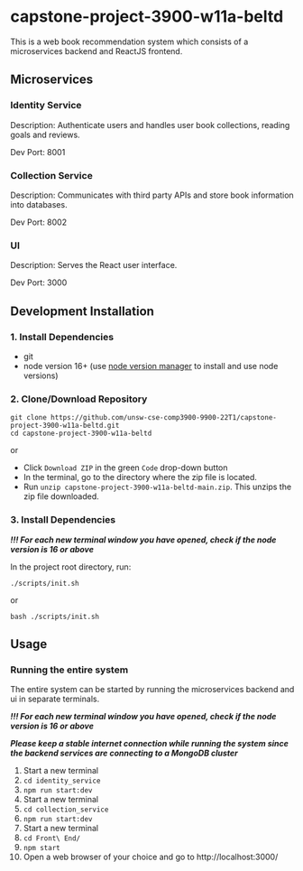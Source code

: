 # capstone-project-3900-w11a-beltd

This is a web book recommendation system which consists of a microservices backend and ReactJS frontend.

## Microservices

### Identity Service

Description: Authenticate users and handles user book collections, reading goals and reviews.

Dev Port: 8001

### Collection Service

Description: Communicates with third party APIs and store book information into databases.

Dev Port: 8002

### UI

Description: Serves the React user interface.

Dev Port: 3000

## Development Installation

### 1. Install Dependencies

- git
- node version 16+ (use [node version manager](https://github.com/nvm-sh/nvm) to install and use node versions)

### 2. Clone/Download Repository

```
git clone https://github.com/unsw-cse-comp3900-9900-22T1/capstone-project-3900-w11a-beltd.git
cd capstone-project-3900-w11a-beltd
```

or

- Click `Download ZIP` in the green `Code` drop-down button
- In the terminal, go to the directory where the zip file is located.
- Run `unzip capstone-project-3900-w11a-beltd-main.zip`. This unzips the zip file downloaded.

### 3. Install Dependencies

**_!!! For each new terminal window you have opened, check if the node version is 16 or above_**

In the project root directory, run:

```
./scripts/init.sh
```

or

```
bash ./scripts/init.sh
```

## Usage

### Running the entire system

The entire system can be started by running the microservices backend and ui in separate terminals.

**_!!! For each new terminal window you have opened, check if the node version is 16 or above_**

**_Please keep a stable internet connection while running the system since the backend services are connecting to a MongoDB cluster_**

1. Start a new terminal
2. `cd identity_service`
3. `npm run start:dev`
4. Start a new terminal
5. `cd collection_service`
6. `npm run start:dev`
7. Start a new terminal
8. `cd Front\ End/`
9. `npm start`
10. Open a web browser of your choice and go to http://localhost:3000/
